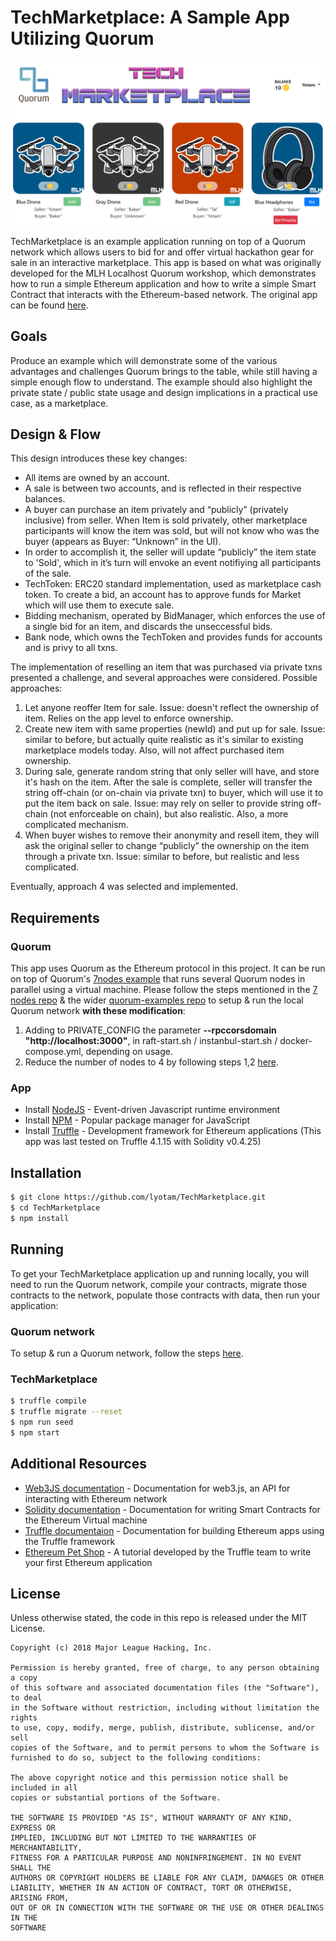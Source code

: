 # TechMarketplace: A Sample App Utilizing Quorum
![TechMarketplace](TechMarketplace.PNG)

TechMarketplace is an example application running on top of a Quorum network which allows users to bid for and offer virtual hackathon gear for sale in an interactive marketplace. This app is based on what was originally developed for the MLH Localhost Quorum workshop, which demonstrates how to run a simple Ethereum application and how to write a simple Smart Contract that interacts with the Ethereum-based network. The original app can be found [here](https://github.com/MLH/mlh-localhost-tech-marketplace).

## Goals 

Produce an example which will demonstrate some of the various advantages and challenges Quorum brings to the table, while still having a simple enough flow to understand. The example should also highlight the private state / public state usage and design implications in a practical use case, as a marketplace. 
 
## Design & Flow
This design introduces these key changes:
-	All items are owned by an account.
-	A sale is between two accounts, and is reflected in their respective balances.
-	A buyer can purchase an item privately and “publicly” (privately inclusive) from seller. When Item is sold privately, other marketplace participants will know the item was sold, but will not know who was the buyer (appears as Buyer: “Unknown” in the UI). 
-	In order to accomplish it, the seller will update “publicly” the item state to 'Sold', which in it’s turn will envoke an event notifiying all participants of the sale. 
-	TechToken: ERC20 standard implementation, used as marketplace cash token. To create a bid, an account has to approve funds for Market which will use them to execute sale. 
-	Bidding mechanism, operated by BidManager, which enforces the use of a single bid for an item, and discards the unseccessful bids. 
-	Bank node, which owns the TechToken and provides funds for accounts and is privy to all txns. 

The implementation of reselling an item that was purchased via private txns presented a challenge, and several approaches were considered.
Possible approaches:
1.	Let anyone reoffer Item for sale. 
Issue: doesn't reflect the ownership of item. Relies on the app level to enforce ownership.
2.	Create new item with same properties (newId) and put up for sale. 
Issue: similar to before, but actually quite realistic as it's similar to existing marketplace models today. Also, will not affect purchased item ownership.
3.	During sale, generate random string that only seller will have, and store it's hash on the item. After the sale is complete, seller will transfer the string off-chain (or on-chain via private txn) to buyer, which will use it to put the item back on sale. Issue: may rely on seller to provide string off-chain (not enforceable on chain), but also realistic. Also, a more complicated mechanism.
4.	When buyer wishes to remove their anonymity and resell item, they will ask the original seller to change “publicly” the ownership on the item through a private txn.
Issue: similar to before, but realistic and less complicated.

Eventually, approach 4 was selected and implemented.

## Requirements
### Quorum
This app uses Quorum as the Ethereum protocol in this project. It can be run on top of Quorum's [7nodes example](https://github.com/jpmorganchase/quorum-examples/tree/master/examples/7nodes) that runs several Quorum nodes in parallel using a virtual machine.
Please follow the steps mentioned in the [7 nodes repo](https://github.com/jpmorganchase/quorum-examples/tree/master/examples/7nodes) & the wider [quorum-examples repo](https://github.com/jpmorganchase/quorum-examples) to setup & run the local Quorum network **with these modification**:
1. Adding to PRIVATE_CONFIG the parameter **--rpccorsdomain "http://localhost:3000"**, in raft-start.sh / instanbul-start.sh / docker-compose.yml, depending on usage.
2. Reduce the number of nodes to 4 by following steps 1,2 [here](https://github.com/jpmorganchase/quorum-examples/tree/master/examples/7nodes#reducing-the-number-of-nodes).


### App
* Install [NodeJS](https://nodejs.org) - Event-driven Javascript runtime environment
* Install [NPM](https://www.npmjs.com/) - Popular package manager for JavaScript
* Install [Truffle](http://truffleframework.com/) - Development framework for Ethereum applications (This app was last tested on Truffle 4.1.15 with Solidity v0.4.25)


## Installation

```sh
$ git clone https://github.com/lyotam/TechMarketplace.git
$ cd TechMarketplace
$ npm install
```

## Running

To get your TechMarketplace application up and running locally, you will need to run the Quorum network, compile your contracts, migrate those contracts to the network, populate those contracts with data, then run your application:

### Quorum network
To setup & run a Quorum network, follow the steps [here](https://github.com/jpmorganchase/quorum-examples#getting-started).

### TechMarketplace

```sh
$ truffle compile
$ truffle migrate --reset
$ npm run seed
$ npm start
```


## Additional Resources

* [Web3JS documentation](https://github.com/ethereum/wiki/wiki/JavaScript-API) - Documentation for web3.js, an API for interacting with Ethereum network
* [Solidity documentation](https://solidity.readthedocs.io) - Documentation for writing Smart Contracts for the Ethereum Virtual machine
* [Truffle documentaion](http://truffleframework.com/docs/) - Documentation for building Ethereum apps using the Truffle framework
* [Ethereum Pet Shop](http://truffleframework.com/tutorials/pet-shop) - A tutorial developed by the Truffle team to write your first Ethereum application

## License

Unless otherwise stated, the code in this repo is released under the MIT
License.

```
Copyright (c) 2018 Major League Hacking, Inc.

Permission is hereby granted, free of charge, to any person obtaining a copy
of this software and associated documentation files (the "Software"), to deal
in the Software without restriction, including without limitation the rights
to use, copy, modify, merge, publish, distribute, sublicense, and/or sell
copies of the Software, and to permit persons to whom the Software is
furnished to do so, subject to the following conditions:

The above copyright notice and this permission notice shall be included in all
copies or substantial portions of the Software.

THE SOFTWARE IS PROVIDED "AS IS", WITHOUT WARRANTY OF ANY KIND, EXPRESS OR
IMPLIED, INCLUDING BUT NOT LIMITED TO THE WARRANTIES OF MERCHANTABILITY,
FITNESS FOR A PARTICULAR PURPOSE AND NONINFRINGEMENT. IN NO EVENT SHALL THE
AUTHORS OR COPYRIGHT HOLDERS BE LIABLE FOR ANY CLAIM, DAMAGES OR OTHER
LIABILITY, WHETHER IN AN ACTION OF CONTRACT, TORT OR OTHERWISE, ARISING FROM,
OUT OF OR IN CONNECTION WITH THE SOFTWARE OR THE USE OR OTHER DEALINGS IN THE
SOFTWARE
```
